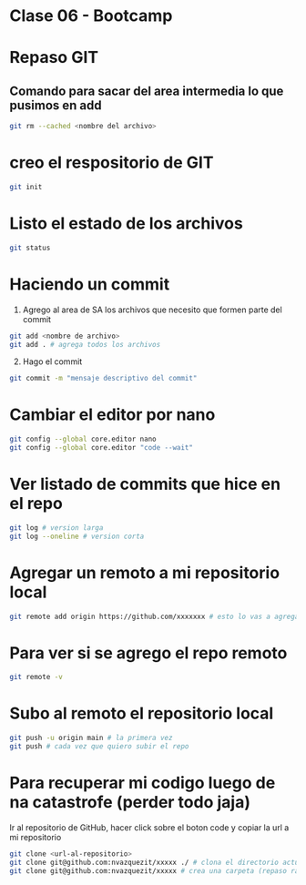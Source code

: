 # Clase 06 - Bootcamp

# Repaso GIT

## Comando para sacar del area intermedia lo que pusimos en add

```sh
git rm --cached <nombre del archivo>
```

# creo el respositorio de GIT
```sh
git init
```

# Listo el estado de los archivos
```sh
git status
```
# Haciendo un commit

1. Agrego al area de SA los archivos que necesito que formen parte del commit

```sh
git add <nombre de archivo>
git add . # agrega todos los archivos
```

2. Hago el commit

```sh
git commit -m "mensaje descriptivo del commit"
```

# Cambiar el editor por nano

```sh
git config --global core.editor nano
git config --global core.editor "code --wait"
```

# Ver listado  de commits que hice en el repo

```sh
git log # version larga
git log --oneline # version corta
```

# Agregar un remoto a mi repositorio local

```sh
git remote add origin https://github.com/xxxxxxx # esto lo vas a agregar cuando se cree el repositorio desde github
```

# Para ver si se agrego el repo remoto

```sh
git remote -v
```
# Subo al remoto el repositorio local

```sh
git push -u origin main # la primera vez
git push # cada vez que quiero subir el repo
```
# Para recuperar mi codigo luego de na catastrofe (perder todo jaja)
Ir al repositorio de GitHub, hacer click sobre el boton code y copiar la url a mi repositorio

```sh
git clone <url-al-repositorio>
git clone git@github.com:nvazquezit/xxxxx ./ # clona el directorio actual
git clone git@github.com:nvazquezit/xxxxx # crea una carpeta (repaso ramas) y clona el repositorio al local.
```
